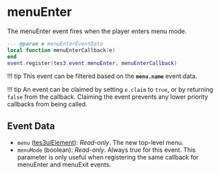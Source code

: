 <!---
	This file is autogenerated. Do not edit this file manually. Your changes will be ignored.
	More information: https://github.com/MWSE/MWSE/tree/master/docs
-->

# menuEnter
<div class="search_terms" style="display: none">menuenter</div>

The menuEnter event fires when the player enters menu mode.

```lua
--- @param e menuEnterEventData
local function menuEnterCallback(e)
end
event.register(tes3.event.menuEnter, menuEnterCallback)
```

!!! tip
	This event can be filtered based on the **`menu.name`** event data.

!!! tip
	An event can be claimed by setting `e.claim` to `true`, or by returning `false` from the callback. Claiming the event prevents any lower priority callbacks from being called.

## Event Data

* `menu` ([tes3uiElement](../../types/tes3uiElement)): *Read-only*. The new top-level menu.
* `menuMode` (boolean): *Read-only*. Always true for this event. This parameter is only useful when registering the same callback for menuEnter and menuExit events.

